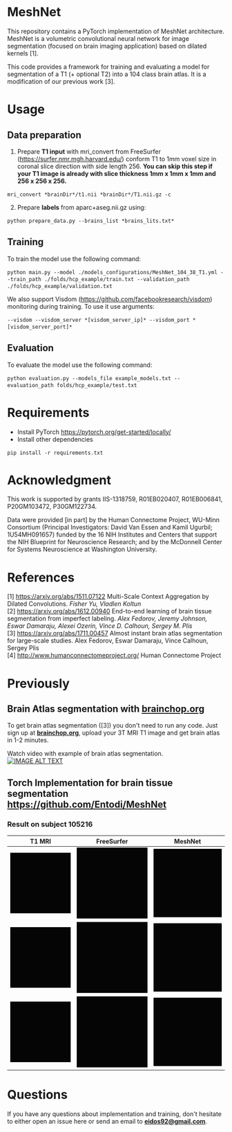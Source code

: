 # MeshNet 

This repository contains a PyTorch implementation of MeshNet architecture. MeshNet is a volumetric convolutional neural network for image segmentation (focused on brain imaging application) based on dilated kernels [1]. 

This code provides a framework for training and evaluating a model for segmentation of a T1 (+ optional T2) into a 104 class brain atlas. It is a modification of our previous work [3]. 

# Usage
## Data preparation
1. Prepare **T1 input** with mri_convert from FreeSurfer (https://surfer.nmr.mgh.harvard.edu/) conform T1 to 1mm voxel size in coronal slice direction with side length 256. **You can skip this step if your T1 image is already with slice thickness 1mm x 1mm x 1mm and 256 x 256 x 256.**
```
mri_convert *brainDir*/t1.nii *brainDir*/T1.nii.gz -c
```
2. Prepare **labels** from aparc+aseg.nii.gz using:
```
python prepare_data.py --brains_list *brains_lits.txt*
```

## Training

To train the model use the following command:
```
python main.py --model ./models_configurations/MeshNet_104_38_T1.yml --train_path ./folds/hcp_example/train.txt --validation_path ./folds/hcp_example/validation.txt
```

We also support Visdom (https://github.com/facebookresearch/visdom) monitoring during training. To use it use arguments: 
```
--visdom --visdom_server *[visdom_server_ip]* --visdom_port *[visdom_server_port]*
```

## Evaluation
To evaluate the model use the following command:
```
python evaluation.py --models_file example_models.txt --evaluation_path folds/hcp_example/test.txt
```

# Requirements

* Install PyTorch https://pytorch.org/get-started/locally/
* Install other dependencies
```
pip install -r requirements.txt
```

# Acknowledgment

This work is supported by grants IIS-1318759, R01EB020407, R01EB006841, P20GM103472, P30GM122734.

Data were provided [in part] by the Human Connectome Project, WU-Minn Consortium (Principal Investigators: David Van Essen and Kamil Ugurbil; 1U54MH091657) funded by the 16 NIH Institutes and Centers that support the NIH Blueprint for Neuroscience Research; and by the McDonnell Center for Systems Neuroscience at Washington University.

# References

[1] https://arxiv.org/abs/1511.07122 Multi-Scale Context Aggregation by Dilated Convolutions. *Fisher Yu, Vladlen Koltun*  
[2] https://arxiv.org/abs/1612.00940 End-to-end learning of brain tissue segmentation from imperfect labeling. *Alex Fedorov, Jeremy Johnson, Eswar Damaraju, Alexei Ozerin, Vince D. Calhoun, Sergey M. Plis*  
[3] https://arxiv.org/abs/1711.00457 Almost instant brain atlas segmentation for large-scale studies. Alex Fedorov, Eswar Damaraju, Vince Calhoun, Sergey Plis  
[4] http://www.humanconnectomeproject.org/ Human Connectome Project  

# Previously

## Brain Atlas segmentation with [**brainchop.org**](http://brainchop.org)
To get brain atlas segmentation ([3]) you don't need to run any code. Just sign up at [**brainchop.org**](http://brainchop.org), upload your 3T MRI T1 image and get brain atlas in 1-2 minutes.

Watch video with example of brain atlas segmentation.  
[![IMAGE ALT TEXT](http://img.youtube.com/vi/Nc-l1qd3dAg/0.jpg)](https://www.youtube.com/embed/Nc-l1qd3dAg?autoplay=1&loop=1&playlist=Nc-l1qd3dAg)

## Torch Implementation for brain tissue segmentation https://github.com/Entodi/MeshNet

### Result on subject **105216**
| T1 MRI  | FreeSurfer | MeshNet |
|---|---|---|
| ![Alt Text](https://github.com/Entodi/MeshNet/blob/master/gif/axial_t1.gif?raw=true)  |  ![Alt Text](https://github.com/Entodi/MeshNet/blob/master/gif/axial_fs.gif?raw=true)  | ![Alt Text](https://github.com/Entodi/MeshNet/blob/master/gif/axial_219.gif?raw=true)   |
| ![Alt Text](https://github.com/Entodi/MeshNet/blob/master/gif/sagittal_t1.gif?raw=true)  | ![Alt Text](https://github.com/Entodi/MeshNet/blob/master/gif/sagittal_fs.gif?raw=true)   | ![Alt Text](https://github.com/Entodi/MeshNet/blob/master/gif/sagittal_219.gif?raw=true)   |
| ![Alt Text](https://github.com/Entodi/MeshNet/blob/master/gif/coronal_t1.gif?raw=true)  | ![Alt Text](https://github.com/Entodi/MeshNet/blob/master/gif/coronal_fs.gif?raw=true)  | ![Alt Text](https://github.com/Entodi/MeshNet/blob/master/gif/coronal_219.gif?raw=true)  |

# Questions

If you have any questions about implementation and training, don't hesitate to either open an issue here or send an email to **eidos92@gmail.com**.
